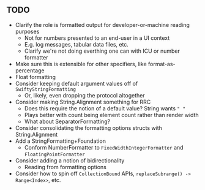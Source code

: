 


## TODO

* Clarify the role is formatted output for developer-or-machine reading purposes
  * Not for numbers presented to an end-user in a UI context
  * E.g. log messages, tabular data files, etc.
  * Clarify we're not doing everthing one can with ICU or number formatter
* Make sure this is extensible for other specifiers, like format-as-percentage
* Float formatting
* Consider keeping default argument values off of `SwiftyStringFormatting`
  * Or, likely, even dropping the protocol altogether
* Consider making String.Alignment something for RRC
  * Does this require the notion of a default value? String wants `" "`
  * Plays better with count being element count rather than render width
  * What about SeparatorFormatting?
* Consider consolidating the formatting options structs with String.Alignment
* Add a StringFormatting+Foundation
  * Conform NumberFormatter to `FixedWidthIntegerFormatter` and `FloatingPointFormatter`
* Consider adding a notion of bidirectionality
  * Reading from formatting options
* Consider how to spin off `CollectionBound` APIs, `replaceSubrange() -> Range<Index>`, etc.
